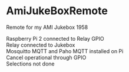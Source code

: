 # AmiJukeBoxRemote
Remote for my AMI Jukebox 1958

Raspberry Pi 2 connected to Relay GPIO<br> 
Relay connected to Jukebox<br>
Mosquitto MQTT and Paho MQTT installed on Pi<br>
Cancel operational through GPIO<br>
Selections not done<br>
